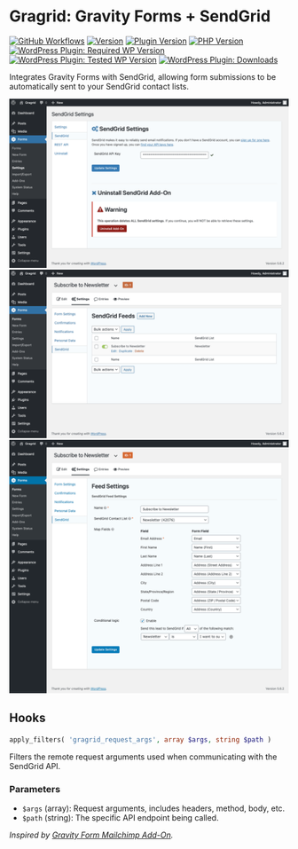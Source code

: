 # Gragrid: Gravity Forms + SendGrid

[![GitHub Workflows](https://github.com/vlasscontreras/gragrid/workflows/Build/badge.svg)](https://github.com/vlasscontreras/gragrid)
[![Version](https://img.shields.io/badge/version-2.0.0-brightgreen.svg)](https://github.com/vlasscontreras/gragrid)
[![Plugin Version](https://img.shields.io/wordpress/plugin/v/gragrid)](https://wordpress.org/plugins/gragrid/)
[![PHP Version](https://img.shields.io/wordpress/plugin/required-php/gragrid)](https://github.com/vlasscontreras/gragrid)
[![WordPress Plugin: Required WP Version](https://img.shields.io/wordpress/plugin/wp-version/gragrid)](https://github.com/vlasscontreras/gragrid)
[![WordPress Plugin: Tested WP Version](https://img.shields.io/wordpress/plugin/tested/gragrid)](https://github.com/vlasscontreras/gragrid)
[![WordPress Plugin: Downloads](https://img.shields.io/wordpress/plugin/dt/gragrid)](https://wordpress.org/plugins/gragrid/)

Integrates Gravity Forms with SendGrid, allowing form submissions to be automatically sent to your SendGrid contact lists.

![Plugin Screenshot](assets/screenshot-1.png)
![Plugin Screenshot](assets/screenshot-2.png)
![Plugin Screenshot](assets/screenshot-3.png)

## Hooks

```php
apply_filters( 'gragrid_request_args', array $args, string $path )
```

Filters the remote request arguments used when communicating with the SendGrid API.

### Parameters

- `$args` (array): Request arguments, includes headers, method, body, etc.
- `$path` (string): The specific API endpoint being called.

_Inspired by [Gravity Form Mailchimp Add-On](https://www.gravityforms.com/add-ons/mailchimp/)._
